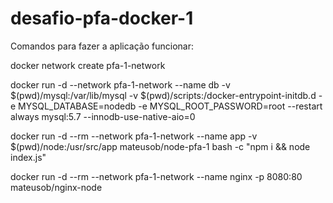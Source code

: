 # desafio-pfa-docker-1

Comandos para fazer a aplicação funcionar:

docker network create pfa-1-network

docker run -d --network pfa-1-network --name db -v $(pwd)/mysql:/var/lib/mysql -v $(pwd)/scripts:/docker-entrypoint-initdb.d -e MYSQL_DATABASE=nodedb -e MYSQL_ROOT_PASSWORD=root --restart always mysql:5.7 --innodb-use-native-aio=0

docker run -d --rm --network pfa-1-network --name app -v $(pwd)/node:/usr/src/app mateusob/node-pfa-1 bash -c "npm i && node index.js"

docker run -d --rm --network pfa-1-network --name nginx -p 8080:80 mateusob/nginx-node
